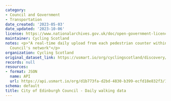 ```yaml
---
category:
- Council and Government
- Transportation
date_created: '2023-05-03'
date_updated: '2023-10-06'
license: https://www.nationalarchives.gov.uk/doc/open-government-licence/version/3/
maintainer: Cycling Scotland
notes: <p>"A real-time daily upload from each pedestrian counter within City of Edinburgh
  Council's network"</p>
organization: Cycling Scotland
original_dataset_link: https://usmart.io/org/cyclingscotland/discovery/discovery-view-detail/fca2f5f0-6fdd-48cf-8325-778f1c4bb32a
records: null
resources:
- format: JSON
  name: API
  url: https://api.usmart.io/org/d1b773fa-d2bd-4830-b399-ecfd18e832f3/123cd032-f8c9-41ae-8dd0-2efafaddbc79/1/urql
schema: default
title: City of Edinburgh Council - Daily walking data
---
```

